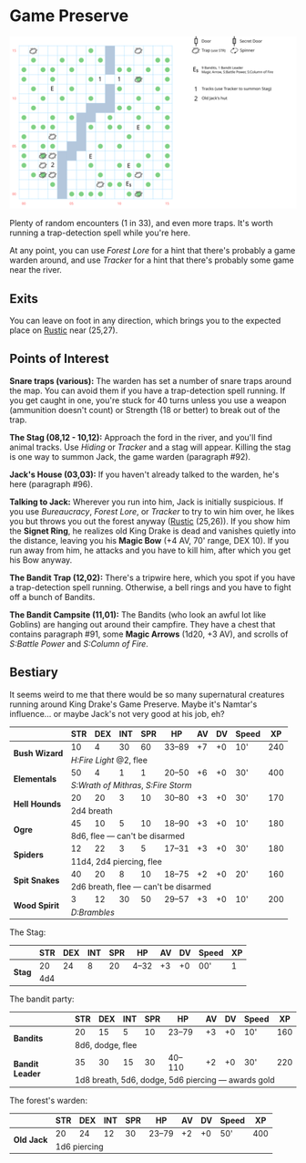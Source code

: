 # Game Preserve

[![map](game-preserve.svg)](game-preserve.svg)

Plenty of random encounters (1 in 33), and even more traps. It's worth running a trap-detection spell while you're here.

At any point, you can use *Forest Lore* for a hint that there's probably a game warden around, and use *Tracker* for a hint that there's probably some game near the river.

## Exits

You can leave on foot in any direction, which brings you to the expected place on [Rustic](dilmun.md) near (25,27).

## Points of Interest

**Snare traps (various):** The warden has set a number of snare traps around the map. You can avoid them if you have a trap-detection spell running. If you get caught in one, you're stuck for 40 turns unless you use a weapon (ammunition doesn't count) or Strength (18 or better) to break out of the trap.

**The Stag (08,12 - 10,12):** Approach the ford in the river, and you'll find animal tracks. Use *Hiding* or *Tracker* and a stag will appear. Killing the stag is one way to summon Jack, the game warden (paragraph #92).

**Jack's House (03,03):** If you haven't already talked to the warden, he's here (paragraph #96).

**Talking to Jack:** Wherever you run into him, Jack is initially suspicious. If you use *Bureaucracy*, *Forest Lore*, or *Tracker* to try to win him over, he likes you but throws you out the forest anyway ([Rustic](dilmun.md) (25,26)). If you show him the **Signet Ring**, he realizes old King Drake is dead and vanishes quietly into the distance, leaving you his **Magic Bow** (+4 AV, 70' range, DEX 10). If you run away from him, he attacks and you have to kill him, after which you get his Bow anyway.

**The Bandit Trap (12,02):** There's a tripwire here, which you spot if you have a trap-detection spell running. Otherwise, a bell rings and you have to fight off a bunch of Bandits.

**The Bandit Campsite (11,01):** The Bandits (who look an awful lot like Goblins) are hanging out around their campfire. They have a chest that contains paragraph #91, some **Magic Arrows** (1d20, +3 AV), and scrolls of *S:Battle Power* and *S:Column of Fire*.

## Bestiary

It seems weird to me that there would be so many supernatural creatures running around King Drake's Game Preserve. Maybe it's Namtar's influence... or maybe Jack's not very good at his job, eh?

<table>
  <thead>
    <tr>
      <th></th>
      <th>STR</th>
      <th>DEX</th>
      <th>INT</th>
      <th>SPR</th>
      <th>HP</th>
      <th>AV</th>
      <th>DV</th>
      <th>Speed</th>
      <th>XP</th>
    </tr>
  </thead>
  <tbody>
    <tr>
      <td rowspan=2><b>Bush Wizard</b></td>
      <td class="c">10</td>
      <td class="c">4</td>
      <td class="c">30</td>
      <td class="c">60</td>
      <td class="c">33&ndash;89</td>
      <td class="c">+7</td>
      <td class="c">+0</td>
      <td class="c">10'</td>
      <td class="c">240</td>
    </tr><tr>
      <td colspan=9><i>H:Fire Light</i> @2, flee</td>
    </tr><tr>
      <td rowspan=2><b>Elementals</b></td>
      <td class="c">50</td>
      <td class="c">4</td>
      <td class="c">1</td>
      <td class="c">1</td>
      <td class="c">20&ndash;50</td>
      <td class="c">+6</td>
      <td class="c">+0</td>
      <td class="c">30'</td>
      <td class="c">400</td>
    </tr><tr>
      <td colspan=9><i>S:Wrath of Mithras</i>, <i>S:Fire Storm</i></td>
    </tr><tr>
      <td rowspan=2><b>Hell Hounds</b></td>
      <td class="c">20</td>
      <td class="c">20</td>
      <td class="c">3</td>
      <td class="c">10</td>
      <td class="c">30&ndash;80</td>
      <td class="c">+3</td>
      <td class="c">+0</td>
      <td class="c">30'</td>
      <td class="c">170</td>
    </tr><tr>
      <td colspan=9>2d4 breath</td>
    </tr><tr>
      <td rowspan=2><b>Ogre</b></td>
      <td class="c">45</td>
      <td class="c">10</td>
      <td class="c">5</td>
      <td class="c">10</td>
      <td class="c">18&ndash;90</td>
      <td class="c">+3</td>
      <td class="c">+0</td>
      <td class="c">10'</td>
      <td class="c">180</td>
    </tr><tr>
      <td colspan=9>8d6, flee — can't be disarmed</td>
    </tr><tr>
      <td rowspan=2><b>Spiders</b></td>
      <td class="c">12</td>
      <td class="c">22</td>
      <td class="c">3</td>
      <td class="c">5</td>
      <td class="c">17&ndash;31</td>
      <td class="c">+3</td>
      <td class="c">+0</td>
      <td class="c">30'</td>
      <td class="c">180</td>
    </tr><tr>
      <td colspan=9>11d4, 2d4 piercing, flee</td>
    </tr><tr>
      <td rowspan=2><b>Spit Snakes</b></td>
      <td class="c">40</td>
      <td class="c">20</td>
      <td class="c">8</td>
      <td class="c">10</td>
      <td class="c">18&ndash;75</td>
      <td class="c">+2</td>
      <td class="c">+0</td>
      <td class="c">20'</td>
      <td class="c">160</td>
    </tr><tr>
      <td colspan=9>2d6 breath, flee — can't be disarmed</td>
    </tr><tr>
      <td rowspan=2><b>Wood Spirit</b></td>
      <td class="c">3</td>
      <td class="c">12</td>
      <td class="c">30</td>
      <td class="c">50</td>
      <td class="c">29&ndash;57</td>
      <td class="c">+3</td>
      <td class="c">+0</td>
      <td class="c">10'</td>
      <td class="c">200</td>
    </tr><tr>
      <td colspan=9><i>D:Brambles</i></td>
    </tr>
  </tbody>
</table>

The Stag:

<table>
  <thead>
    <tr>
      <th></th>
      <th>STR</th>
      <th>DEX</th>
      <th>INT</th>
      <th>SPR</th>
      <th>HP</th>
      <th>AV</th>
      <th>DV</th>
      <th>Speed</th>
      <th>XP</th>
    </tr>
  </thead>
  <tbody>
    <tr>
      <td rowspan=2><b>Stag</b></td>
      <td class="c">20</td>
      <td class="c">24</td>
      <td class="c">8</td>
      <td class="c">20</td>
      <td class="c">4&ndash;32</td>
      <td class="c">+3</td>
      <td class="c">+0</td>
      <td class="c">00'</td>
      <td class="c">1</td>
    </tr><tr>
      <td colspan=9>4d4</td>
    </tr>
  </tbody>
</table>

The bandit party:

<table>
  <thead>
    <tr>
      <th></th>
      <th>STR</th>
      <th>DEX</th>
      <th>INT</th>
      <th>SPR</th>
      <th>HP</th>
      <th>AV</th>
      <th>DV</th>
      <th>Speed</th>
      <th>XP</th>
    </tr>
  </thead>
  <tbody>
    <tr>
      <td rowspan=2><b>Bandits</b></td>
      <td class="c">20</td>
      <td class="c">15</td>
      <td class="c">5</td>
      <td class="c">10</td>
      <td class="c">23&ndash;79</td>
      <td class="c">+3</td>
      <td class="c">+0</td>
      <td class="c">10'</td>
      <td class="c">160</td>
    </tr><tr>
      <td colspan=9>8d6, dodge, flee</td>
    </tr><tr>
      <td rowspan=2><b>Bandit Leader</b></td>
      <td class="c">35</td>
      <td class="c">30</td>
      <td class="c">15</td>
      <td class="c">30</td>
      <td class="c">40&ndash;110</td>
      <td class="c">+2</td>
      <td class="c">+0</td>
      <td class="c">30'</td>
      <td class="c">220</td>
    </tr><tr>
      <td colspan=9>1d8 breath, 5d6, dodge, 5d6 piercing — awards gold</td>
    </tr>
  </tbody>
</table>

The forest's warden:

<table>
  <thead>
    <tr>
      <th></th>
      <th>STR</th>
      <th>DEX</th>
      <th>INT</th>
      <th>SPR</th>
      <th>HP</th>
      <th>AV</th>
      <th>DV</th>
      <th>Speed</th>
      <th>XP</th>
    </tr>
  </thead>
  <tbody>
    <tr>
      <td rowspan=2><b>Old Jack</b></td>
      <td class="c">20</td>
      <td class="c">24</td>
      <td class="c">12</td>
      <td class="c">30</td>
      <td class="c">23&ndash;79</td>
      <td class="c">+2</td>
      <td class="c">+0</td>
      <td class="c">50'</td>
      <td class="c">400</td>
    </tr><tr>
      <td colspan=9>1d6 piercing</td>
    </tr>
  </tbody>
</table>

